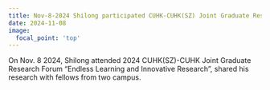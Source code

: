 ```yaml
---
title: Nov-8-2024 Shilong participated CUHK-CUHK(SZ) Joint Graduate Research Forum
date: 2024-11-08
image:
  focal_point: 'top'
---
```


On Nov. 8 2024, Shilong attended 2024 CUHK(SZ)-CUHK Joint Graduate Research Forum “Endless Learning and Innovative Research”, shared his research with fellows from two campus.  




